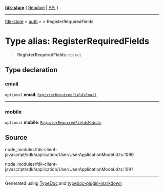 [**fdk-store**](../../../README.md) ( [Readme](../../../README.md) \| [API](../../../API.md) )

---

[fdk-store](../../../API.md) > [auth](../../README.md) > [<internal>](../README.md) > RegisterRequiredFields

# Type alias: RegisterRequiredFields

> **RegisterRequiredFields**: `object`

## Type declaration

### email

`optional` **email**: [`RegisterRequiredFieldsEmail`](type-alias.RegisterRequiredFieldsEmail.md)

---

### mobile

`optional` **mobile**: [`RegisterRequiredFieldsMobile`](type-alias.RegisterRequiredFieldsMobile.md)

## Source

node_modules/fdk-client-javascript/sdk/application/User/UserApplicationModel.d.ts:1090

node_modules/fdk-client-javascript/sdk/application/User/UserApplicationModel.d.ts:1091

---

Generated using [TypeDoc](https://typedoc.org/) and [typedoc-plugin-markdown](https://www.npmjs.com/package/typedoc-plugin-markdown)
